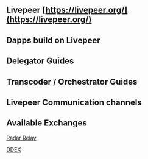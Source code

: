 ## Livepeer [https://livepeer.org/](https://livepeer.org/)

## Dapps build on Livepeer

## Delegator Guides

## Transcoder / Orchestrator Guides

## Livepeer Communication channels

## Available Exchanges
[Radar Relay](https://app.radarrelay.com/LPT/WETH)

[DDEX](https://ddex.io/trade/LPT-WETH)

